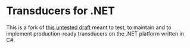 Transducers for .NET
====================

This is a fork of [this untested draft](https://github.com/bmurphy1976/transducers-dotnet) 
meant to test, to maintain and to implement production-ready
transducers on the .NET platform written in C#.

